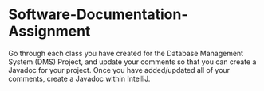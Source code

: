 # Software-Documentation-Assignment
Go through each class you have created for the Database Management System (DMS) Project, and update your comments so that you can create a Javadoc for your project. Once you have added/updated all of your comments, create a Javadoc within IntelliJ.
